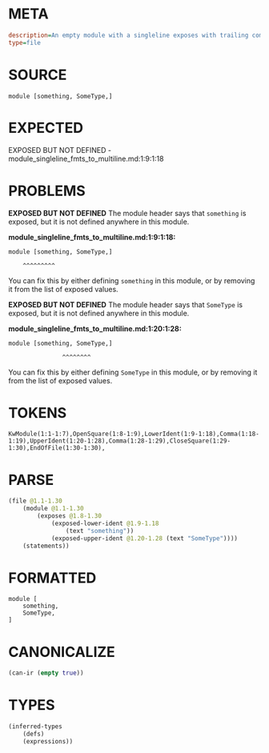 # META
~~~ini
description=An empty module with a singleline exposes with trailing comma
type=file
~~~
# SOURCE
~~~roc
module [something, SomeType,]
~~~
# EXPECTED
EXPOSED BUT NOT DEFINED - module_singleline_fmts_to_multiline.md:1:9:1:18
# PROBLEMS
**EXPOSED BUT NOT DEFINED**
The module header says that `something` is exposed, but it is not defined anywhere in this module.

**module_singleline_fmts_to_multiline.md:1:9:1:18:**
```roc
module [something, SomeType,]
```
        ^^^^^^^^^
You can fix this by either defining `something` in this module, or by removing it from the list of exposed values.

**EXPOSED BUT NOT DEFINED**
The module header says that `SomeType` is exposed, but it is not defined anywhere in this module.

**module_singleline_fmts_to_multiline.md:1:20:1:28:**
```roc
module [something, SomeType,]
```
                   ^^^^^^^^
You can fix this by either defining `SomeType` in this module, or by removing it from the list of exposed values.

# TOKENS
~~~zig
KwModule(1:1-1:7),OpenSquare(1:8-1:9),LowerIdent(1:9-1:18),Comma(1:18-1:19),UpperIdent(1:20-1:28),Comma(1:28-1:29),CloseSquare(1:29-1:30),EndOfFile(1:30-1:30),
~~~
# PARSE
~~~clojure
(file @1.1-1.30
	(module @1.1-1.30
		(exposes @1.8-1.30
			(exposed-lower-ident @1.9-1.18
				(text "something"))
			(exposed-upper-ident @1.20-1.28 (text "SomeType"))))
	(statements))
~~~
# FORMATTED
~~~roc
module [
	something,
	SomeType,
]
~~~
# CANONICALIZE
~~~clojure
(can-ir (empty true))
~~~
# TYPES
~~~clojure
(inferred-types
	(defs)
	(expressions))
~~~
